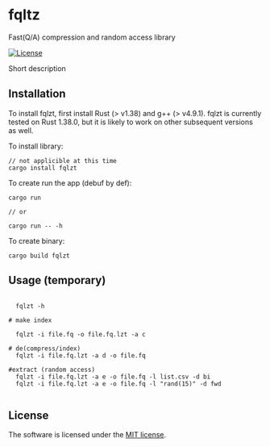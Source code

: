# fqltz
Fast(Q/A) compression and random access library

[![License](https://img.shields.io/badge/license-MIT-blue.svg)](https://github.com/RobertBakaric/susq-rust/blob/master/LICENSE)

Short description

## Installation

To install fqlzt, first install Rust (> v1.38) and g++ (> v4.9.1). fqlzt is currently tested on Rust 1.38.0, but it is likely to work on other subsequent versions as well.

To install library:

```
// not applicible at this time
cargo install fqlzt
```

To create run the app (debuf by def):


```
cargo run

// or

cargo run -- -h
```
To create binary:

```
cargo build fqlzt
```

## Usage (temporary)
```

  fqlzt -h

# make index

  fqlzt -i file.fq -o file.fq.lzt -a c

# de(compress/index)
  fqlzt -i file.fq.lzt -a d -o file.fq

#extract (random access)
  fqlzt -i file.fq.lzt -a e -o file.fq -l list.csv -d bi
  fqlzt -i file.fq.lzt -a e -o file.fq -l "rand(15)" -d fwd


```


## License

The software is licensed under the  [MIT license](http://opensource.org/licenses/MIT).
